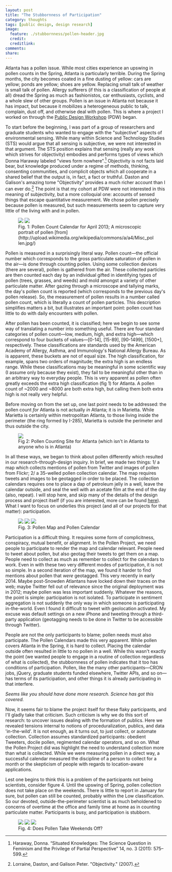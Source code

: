 ```yaml
---
layout: post
title: "The Stubbornness of Participation"
category: thoughts
tags: [public design, design research]
image:
  feature: ./stubbornness/pollen-header.jpg
  credit: 
  creditlink: 
comments: 
share: 
---
```


Atlanta has a pollen issue. While most cities experience an upswing in pollen counts in the Spring, Atlanta is particularly terrible. During the Spring months, the city becomes coated in a fine dusting of yellow: cars are yellow; ponds are yellow; shoes are yellow. Replacing small talk of weather is small talk of pollen. Allergy sufferers (if this is a classification of people at all) dread the Spring as much as fashionistos, car enthusiasts, cyclists, and a whole slew of other groups. Pollen is an issue in Atlanta not because it has impact, but because it mobilizes a heterogeneous public to talk, complain, dust off, and otherwise deal with pollen. This is where a project I worked on through the [Public Design Workshop](http://publicdesignworkshop.net) (PDW) began.

To start before the beginning, I was part of a group of researchers and graduate students who wanted to engage with the "subjective" aspects of environmental sensing. While many within Science and Technology Studies (STS) would argue that all sensing is subjective, we were not interested in that argument. The STS position explains that sensing (really any work which strives for objectivity) embodies and performs types of views which Donna Haraway labeled "views form nowhere".[^1] Objectivity is not facts laid bear, but knowledge produced under a regime of methods, thinking, consenting communities, and complicit objects which all cooperate in a shared belief that the output is, in fact, a fact or truthful. Daston and Galison's amazing tome "Objectivity" provides a much richer account than I can ever do.[^2] The point is that my cohort at PDW were not interested in this meaning of subjectivity, but a more colloquial one: accounts of sensed things that escape quantitative measurement. We chose pollen precisely because pollen is measured, but such measurements seem to capture very little of the living with and in pollen.

<figure class="half">
	<img src="/images/stubbornness/pollen-count-apr.png">
	<img src="/images/stubbornness/pollen2.jpg">
	<figcaption>Fig. 1: Pollen Count Calendar for April 2013; A microscopic portrait of pollen [from](http://upload.wikimedia.org/wikipedia/commons/a/a4/Misc_pollen.jpg/) </figcaption>
</figure>

Pollen is measured in a surprisingly literal way. Pollen count&mdash;the official number which corresponds to the gross particulate saturation of pollen in the air&mdash;is done through counting pollen. Using some collection devices (there are several), pollen is gathered from the air. These collected particles are then counted each day by an individual gifted in identifying types of pollen (trees, grasses, and weeds) and mold amongst a variety of other particulate matter. After gazing through a microscope and tallying marks, the day's pollen count is reported (which corresponds to the previous day's pollen release). So, the measurement of pollen results in a number called pollen count, which is literally a count of pollen particles. This description simplifies matters a bit, but illustrates an important point: pollen count has little to do with daily encounters with pollen.

After pollen has been counted, it is classified; here we begin to see some way of translating a number into something useful. There are four standard categories of pollen count&mdash;low, medium, high, and extra high&mdash;which correspond to four buckets of values&mdash;[0-14], [15-89], [90-1499], [1500+], respectively. These classifications are standards used by the American Academy of Allergy, Asthma, and Immunology's National Allergy Bureau. As is apparent, these buckets are not of equal size. The high classification, for example, spans two orders of magnitude; the extra high is an endless range. While these classifications may be meaningful in some scientific way (I assume only because they exist), they fail to be meaningful other than in an arbitrary way to everyday people. This is very apparent as pollen often greatly exceeds the extra high classification (fig 1) for Atlanta. A pollen count of ~2000 and ~8000 are both extra high, but calling them both extra high is not really very helpful.

Before moving on from the set up, one last point needs to be addressed: the pollen count *for* Atlanta is not actually *in* Atlanta; it is in Marietta. While Marietta is certainly within metropolitan Atlanta, to those living inside the perimeter (the ring formed by I-285), Marietta is outside the perimeter and thus outside the city. 

<figure>
	<img src="/images/stubbornness/pollen-counting-site.png">
	<figcaption>Fig 2: Pollen Counting Site for Atlanta (which isn't in Atlanta to anyone who is in Atlanta)</figcaption>
</figure>

In all these ways, we began to think about pollen differently which resulted in our research-through-design inquiry. In brief, we made two things: 1/ a map which collects mentions of pollen from Twitter and images of pollen from Flickr; 2/ a 35-welled pollen collection calendar. The map requires tweets and images to be geotagged in order to be placed. The collection calendars requires one to place a dap of petroleum jelly in a well, leave the calendar outside, and seal the well with an acetate film at the end of the day (also, repeat). I will stop here, and skip many of the details of the design process and project itself (if you are interested, more can be found [here](http://publicdesignworkshop.net/portfolio/pollen-map-pollen-calendar/)). What I want to focus on underlies this project (and all of our projects for that matter): participation.

<figure class="third">
	<img src="/images/stubbornness/PDW-pollen-1.png">
	<img src="/images/stubbornness/PDW-pollen-2.png">
	<img src="/images/stubbornness/PDW-pollen-3.png">
	<figcaption>Fig. 3: Pollen Map and Pollen Calendar</figcaption>
</figure>

Participation is a difficult thing. It requires some form of complicitness, conspiracy, mutual benefit, or alignment. In the Pollen Project, we need people to participate to render the map and calendar relevant. People need to tweet about pollen, but also geotag their tweets to get them on a map. People need to collect as much as remember to collect for the calendars to work. Even in with these two very different modes of participation, it is not so simple. In a second iteration of the map, we found it harder to find mentions about pollen that *were* geotagged. This very recently in early 2014. Maybe post-Snowden Atlantans have locked down their traces on the web; maybe Twitter fell out of relevance since the original deployment was in 2012; maybe pollen was less important suddenly. Whatever the reasons, the point is simple: participation is not isolated. To participate in sentiment aggregation is not suddenly the only way in which someone is participating in-the-world. Even I found it difficult to tweet with geolocation activated. My excuse was default settings on a new iPhone and tweeting through a third-party application (geotagging needs to be done in Twitter to be accessible through Twitter). 

People are not the only participants to blame; pollen needs must also participate. The Pollen Calendars made this very apparent. While pollen covers Atlanta in the Spring, it is hard to collect. Placing the calendar outside often resulted in little to no pollen in a well. While this wasn't exactly the point (we wanted people to engage in a routine of collection regardless of what is collected), the stubbornness of pollen indicates that it too has conditions of participation. Pollen, like the many other participants&mdash;CRON jobs, jQuery, graduate students funded elsewhere, Twitter APIs, and so on&mdash;has terms of its participation, and other things it is already participating in that interfere.

*Seems like you should have done more research. Science has got this covered.*

Now, it seems fair to blame the project itself for these flaky participants, and I'll gladly take that criticism. Such criticism is why we do this sort of research: to uncover issues dealing with the formation of publics. Here we revealed tensions internal to notions of proceduralization, publics, and data 'in-the-wild'. It is not enough, as it turns out, to just collect, or automate collection. Collection assumes standardized participants: obedient Tweeters, docile pollen, regimented calendar operators, and so on. What the Pollen Project did was highlight the need to understand collection more than what is collected. While we were measuring pollen in a direct way, a successful calendar measured the discipline of a person to collect for a month or the skepticism of people with regards to location-aware applications. 

Lest one begins to think this is a problem of the participants not being scientists, consider figure 4. Until the upswing of Spring, pollen collection does not take place on the weekends. There is little to report in January for sure, but pollen can still be counted, probably within the Low classification. So our devoted, outside-the-perimeter scientist is as much beholdened to concerns of overtime at the office and family time at home as in counting particulate matter. Participants is busy, and participation is stubborn.

<figure class="third">
	<img src="/images/stubbornness/pollen-count-jan.png">
	<img src="/images/stubbornness/pollen-count-feb.png">
	<img src="/images/stubbornness/pollen-count-mar.png">
	<figcaption>Fig. 4: Does Pollen Take Weekends Off?</figcaption>
</figure>

[^1]: Haraway, Donna. “Situated Knowledges: The Science Question in Feminism and the Privilege of Partial Perspective” 14, no. 3 (2011): 575–599.
[^2]: Lorraine, Daston, and Galison Peter. "Objectivity." (2007).
